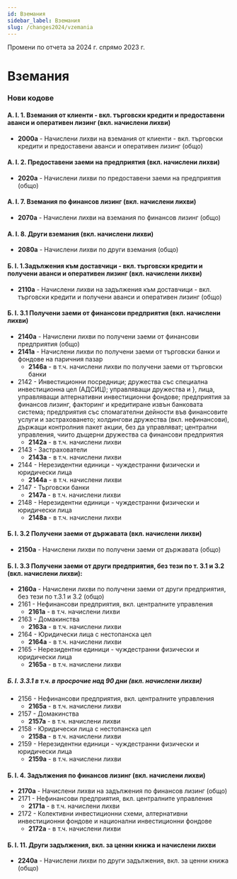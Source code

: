 ```yaml
---
id: Вземания
sidebar_label: Вземания
slug: /changes2024/vzemania
---
```


Промени по отчета за 2024 г. спрямо 2023 г.

# Вземания

### Нови кодове

#### A. I. 1. Вземания от клиенти - вкл. търговски кредити и предоставени аванси и оперативен лизинг (вкл. начислени лихви)
* **2000a** - Начислени лихви на вземания от клиенти - вкл. търговски кредити и предоставени аванси и оперативен лизинг (общо)

#### A. I. 2. Предоставени заеми на предприятия (вкл. начислени лихви)
* **2020a** - Начислени лихви по предоставени заеми на предприятия (общо)

#### A. I. 7. Вземания по финансов лизинг (вкл. начислени лихви)
* **2070a** - Начислени лихви на вземания по финансов лизинг (общо)

#### A. I. 8. Други вземания (вкл. начислени лихви)
* **2080a** - Начислени лихви по други вземания (общо)

#### Б. I. 1.Задължения към доставчици - вкл. търговски кредити и получени аванси и оперативен лизинг (вкл. начислени лихви)
* **2110a** - Начислени лихви на задължения към доставчици - вкл. търговски кредити и получени аванси и оперативен лизинг (общо)

#### Б. I. 3.1 Получени заеми от финансови предприятия (вкл. начислени лихви)
* **2140a** - Начислени лихви по получени заеми от финансови предприятия (общо)
* **2141a** - Начислени лихви по получени заеми от търговски банки и фондове на паричния пазар
  * **2146a** - в т.ч. начислени лихви по получени заеми от търговски банки
* 2142 - Инвестиционни посредници; дружества със специална инвестиционна цел (АДСИЦ); управляващи дружества и }, лица, управляващи алтернативни инвестиционни фондове; предприятия за финансов лизинг, факторинг и кредитиране извън банковата система; предприятия със спомагателни дейности във финансовите услуги и застраховането; холдингови дружества (вкл. нефинансови), държащи контролния пакет акции, без да управляват; централни управления, чиито дъщерни дружества са финансови предприятия
    * **2142a** - в т.ч. начислени лихви
* 2143 - Застрахователи
    * **2143a** - в т.ч. начислени лихви
* 2144 - Нерезидентни единици - чуждестранни физически и юридически лица
    * **2144a** - в т.ч. начислени лихви
* 2147 - Търговски банки
    * **2147a** - в т.ч. начислени лихви
* 2148 - Нерезидентни единици - чуждестранни физически и юридически лица
    * **2148a** - в т.ч. начислени лихви
#### Б. I. 3.2 Получени заеми от държавата (вкл. начислени лихви)
* **2150a** - Начислени лихви по получени заеми от държавата (общо)
#### Б. I. 3.3 Получени заеми от други предприятия, без тези по т. 3.1 и 3.2 (вкл. начислени лихви):
* **2160a** - Начислени лихви по получени заеми от други предприятия, без тези по т.3.1 и 3.2 (общо)
* 2161 - Нефинансови предприятия, вкл. централните управления
    * **2161a** - в т.ч. начислени лихви
* 2163 - Домакинства
    * **2163a** - в т.ч. начислени лихви
* 2164 - Юридически лица с нестопанска цел
    * **2164a** - в т.ч. начислени лихви
* 2165 - Нерезидентни единици - чуждестранни физически и юридически лица
    * **2165a** - в т.ч. начислени лихви
##### Б. I. 3.3.1 в т.ч. в просрочие над 90 дни (вкл. начислени лихви)
* 2156 - Нефинансови предприятия, вкл. централните управления
    * **2165a** - в т.ч. начислени лихви
* 2157 - Домакинства
    * **2157a** - в т.ч. начислени лихви
* 2158 - Юридически лица с нестопанска цел
    * **2158a** - в т.ч. начислени лихви
* 2159 - Нерезидентни единици - чуждестранни физически и юридически лица
    * **2159a** - в т.ч. начислени лихви

#### Б. I. 4. Задължения по финансов лизинг (вкл. начислени лихви)
* **2170a** - Начислени лихви на задължения по финансов лизинг (общо)
* 2171 - Нефинансови предприятия, вкл. централните управления
    * **2171a** - в т.ч. начислени лихви
* 2172 - Колективни инвестиционни схеми, алтернативни инвестиционни фондове и национални инвестиционни фондове
    * **2172a** - в т.ч. начислени лихви

#### Б. I. 11. Други задължения, вкл. за ценни книжа и начислени лихви
* **2240a** - Начислени лихви по други задължения, вкл. за ценни книжа (общо)










